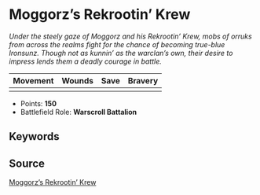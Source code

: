 # Moggorz’s Rekrootin’ Krew

_Under the steely gaze of Moggorz and his Rekrootin’ Krew, mobs of orruks from across the realms fight for the chance of becoming true-blue Ironsunz. Though not as kunnin’ as the warclan’s own, their desire to impress lends them a deadly courage in battle._


| Movement | Wounds | Save | Bravery |
|:--------:|:------:|:----:|:-------:|
|  |  |  |  |

* Points: **150**
* Battlefield Role: **Warscroll Battalion**

## Keywords



## Source

[Moggorz’s Rekrootin’ Krew](https://wahapedia.ru/aos3/factions/orruk-warclans/Moggorz-s-Rekrootin-Krew)
